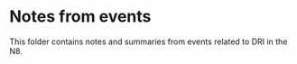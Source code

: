 # Notes from events

This folder contains notes and summaries from events related to DRI in the N8.
